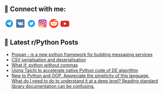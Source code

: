 ## 🔎 Connect with me:
[<img src="https://github.com/bullbesh/bullbesh/blob/main/images/Telegram.png" width="32" height="32" />](https://t.me/bullbesh)
[<img src="https://github.com/bullbesh/bullbesh/blob/main/images/VK.png" width="32" height="32" />](https://vk.com/bullbesh)
[<img src="https://github.com/bullbesh/bullbesh/blob/main/images/Twitter.png" width="32" height="32" />](https://twitter.com/bullbesh1)
[<img src="https://github.com/bullbesh/bullbesh/blob/main/images/Instagram.png" width="32" height="32" />](https://www.instagram.com/bullbesh)
[<img src="https://github.com/bullbesh/bullbesh/blob/main/images/Reddit.png" width="32" height="32" />](https://www.reddit.com/user/bullbesh)
[<img src="https://github.com/bullbesh/bullbesh/blob/main/images/YouTube.png" width="32" height="32" />](https://www.youtube.com/channel/UCtfjRs6uzgq5mfm8S06WTcg)

## 📕 Latest r/Python Posts
<!-- BLOG-POST-LIST:START -->
- [Propan - is a new python framework for building messaging services](https://www.reddit.com/r/Python/comments/13lncci/propan_is_a_new_python_framework_for_building/)
- [CSV serialisation and deserialisation](https://www.reddit.com/r/Python/comments/13lm6g9/csv_serialisation_and_deserialisation/)
- [What if: python without commas](https://www.reddit.com/r/Python/comments/13lm5cy/what_if_python_without_commas/)
- [Using Taichi to accelerate native Python code of DE algorithm](https://www.reddit.com/r/Python/comments/13lkbar/using_taichi_to_accelerate_native_python_code_of/)
- [New to Python and OOP. Appreciate the simplicity of this language. What do I need to do to understand it at a deep level? Reading standard library documentation can be confusing.](https://www.reddit.com/r/Python/comments/13ligtf/new_to_python_and_oop_appreciate_the_simplicity/)
<!-- BLOG-POST-LIST:END -->
